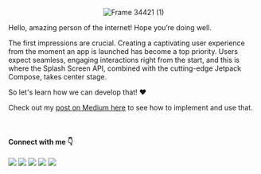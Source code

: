 <div align="center">

![Frame 34421 (1)](https://github.com/MariaLuiza-CS/DateAndTimePicker/assets/62726677/1557b860-9ea0-4165-abb7-cc6d398fd172)

</div>

Hello, amazing person of the internet! Hope you’re doing well.

The first impressions are crucial. Creating a captivating user experience from the moment an app is launched has become a top priority. Users expect seamless, engaging interactions right from the start, and this is where the Splash Screen API, combined with the cutting-edge Jetpack Compose, takes center stage.

So let's learn how we can develop that! ❤

Check out my [post on Medium here](https://medium.com/@MariaLuiza-CS/splash-screen-api-with-jetpack-compose-9001c561b9c8) to see how to implement and use that.

</br>

 #### Connect with me 👇

 <div>
  <a href="https://www.linkedin.com/in/marialuiza-cs/" target="_blank"><img src="https://img.shields.io/badge/LinkedIn-0077B5?style=for-the-badge&logo=linkedin&logoColor=white" target="_blank"></a> 
  <a href = "https://medium.com/@MariaLuiza-CS"><img src="https://img.shields.io/badge/Medium-12100E?style=for-the-badge&logo=medium&logoColor=white" target="_blank"></a>
  <a href = "https://www.instagram.com/luiza.android/"><img src="https://img.shields.io/badge/Instagram-E4405F?style=for-the-badge&logo=instagram&logoColor=white" target="_blank"></a>
  <a href = "https://dev.to/marialuizacs"><img src="https://img.shields.io/badge/dev.to-0A0A0A?style=for-the-badge&logo=devdotto&logoColor=white" target="_blank"></a>
  <a href = "mailto:m.luiza1843@gmail.com"><img src="https://img.shields.io/badge/Gmail-D14836?style=for-the-badge&logo=gmail&logoColor=white" target="_blank"></a>
 </div>

